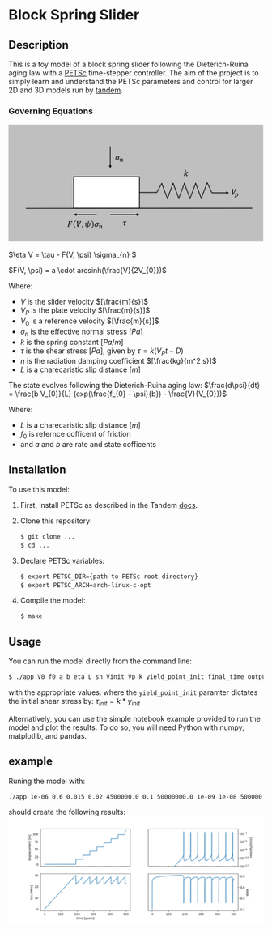 # Block Spring Slider

## Description


This is a toy model of a block spring slider following the Dieterich-Ruina aging law with a [PETSc](https://petsc.org/release/) time-stepper controller.
The aim of the project is to simply learn and understand the PETSc parameters and control for larger 2D and 3D models run by [tandem](https://github.com/TEAR-ERC/tandem?tab=readme-ov-file).



### Governing Equations
![image](./Picture1.png)

$\eta V = \tau - F(V, \psi) \sigma_{n}  $

$F(V, \psi) = a \cdot arcsinh(\frac{V}{2V_{0}})$

Where:
- $V$ is the slider velocity $[\frac{m}{s}]$
- $V_{P}$ is the plate velocity $[\frac{m}{s}]$
- $V_0$ is a reference velocity $[\frac{m}{s}]$
- $\sigma_{n}$ is the effective normal stress $[Pa]$
- $k$ is the spring constant $[Pa/m]$
- $\tau$ is the shear stress $[Pa]$, given by $\tau = k (V_{P} t - D)$
- $\eta$ is the radiation damping coefficient $[\frac{kg}{m^2  s}]$
- $L$ is a charecaristic slip distance $[m]$

The state evolves following the Dieterich-Ruina aging law:
$\frac{d\psi}{dt} = \frac{b V_{0}}{L} (exp(\frac{f_{0} - \psi}{b}) - \frac{V}{V_{0}})$

Where:
- $L$ is a charecaristic slip distance $[m]$
- $f_0$ is refernce cofficent of friction
- and $a$ and $b$ are rate and state cofficents



## Installation

To use this model:

1. First, install PETSc as described in the Tandem [docs](https://tandem.readthedocs.io/en/latest/getting-started/installation.html).
2. Clone this repository:
   ```bash
   $ git clone ...
   $ cd ...
   ```
3. Declare PETSc variables:
   ```bash
   $ export PETSC_DIR={path to PETSc root directory}
   $ export PETSC_ARCH=arch-linux-c-opt
   ```

4. Compile the model:
   ```bash
   $ make
   ```



## Usage

You can run the model directly from the command line:
```bash
$ ./app V0 f0 a b eta L sn Vinit Vp k yield_point_init final_time output.txt
```
with the appropriate values.
where the `yield_point_init` paramter dictates the initial shear stress by:
$\tau_{init} = k * y_{init}$

Alternatively, you can use the simple notebook example provided to run the model and plot the results. To do so, you will need Python with numpy, matplotlib, and pandas.

## example
Runing the model with:
```bash
./app 1e-06 0.6 0.015 0.02 4500000.0 0.1 50000000.0 1e-09 1e-08 500000 10 15768000000 out.txt
```
should create the following results:
![image](./output.png)